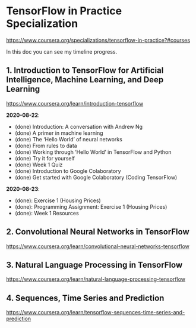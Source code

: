 # TensorFlow in Practice Specialization
https://www.coursera.org/specializations/tensorflow-in-practice?#courses

In this doc you can see my timeline progress. 

## 1. Introduction to TensorFlow for Artificial Intelligence, Machine Learning, and Deep Learning
https://www.coursera.org/learn/introduction-tensorflow

**2020-08-22**: 
- (done) Introduction: A conversation with Andrew Ng
- (done) A primer in machine learning
- (done) The ‘Hello World’ of neural networks
- (done) From rules to data
- (done) Working through ‘Hello World’ in TensorFlow and Python
- (done) Try it for yourself
- (done) Week 1 Quiz
- (done) Introduction to Google Colaboratory
- (done) Get started with Google Colaboratory (Coding TensorFlow)

**2020-08-23**: 
- (done): Exercise 1 (Housing Prices)
- (done): Programming Assignment: Exercise 1 (Housing Prices)
- (done): Week 1 Resources


## 2. Convolutional Neural Networks in TensorFlow
https://www.coursera.org/learn/convolutional-neural-networks-tensorflow

## 3. Natural Language Processing in TensorFlow
https://www.coursera.org/learn/natural-language-processing-tensorflow


## 4. Sequences, Time Series and Prediction
https://www.coursera.org/learn/tensorflow-sequences-time-series-and-prediction
